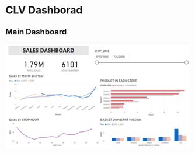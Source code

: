 # CLV Dashborad
## Main Dashboard
![alt text](https://github.com/Salinwasu/BADS7105-CRM-Analytics/blob/main/Assignment01_CLV_Dashboard/Supermarket%20Dashboard.png)
